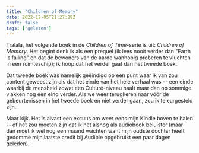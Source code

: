 ```yaml
---
title: "Children of Memory"
date: 2022-12-05T21:27:28Z
draft: false
tags: ['gelezen']
---
```


Tralala, het volgende boek in de *Children of Time*-serie is uit: *Children of Memory*. Het begint denk ik als een prequel (ik lees nooit verder dan "Earth is failing" en dat de bewoners van de aarde wanhopig proberen te vluchten in een ruimteschip); ik hoop dat het verder gaat dan het tweede boek. 

Dat tweede boek was namelijk geëindigd op een punt waar ik van zou content geweest zijn als dat het einde van het hele verhaal was -- een einde waarbij de mensheid zowat een Culture-niveau haalt maar dan op sommige vlakken nog een eind verder. Als we weer terugkeren naar vóór de gebeurtenissen in het tweede boek en niet verder gaan, zou ik teleurgesteld zijn. 

Maar kijk. Het is alvast een excuus om weer eens mijn Kindle boven te halen -- of het zou moeten zijn dat ik het alsnog als audiobook beluister (maar dan moet ik wel nog een maand wachten want mijn oudste dochter heeft gedomme mijn laatste credit bij Audible opgebruikt een paar dagen geleden).